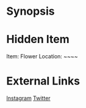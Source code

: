 # Synopsis


# Hidden Item
Item: Flower
Location: ~~~~

# External Links
[Instagram](https://www.instagram.com/p/B580qI7DG9y/)
[Twitter]()